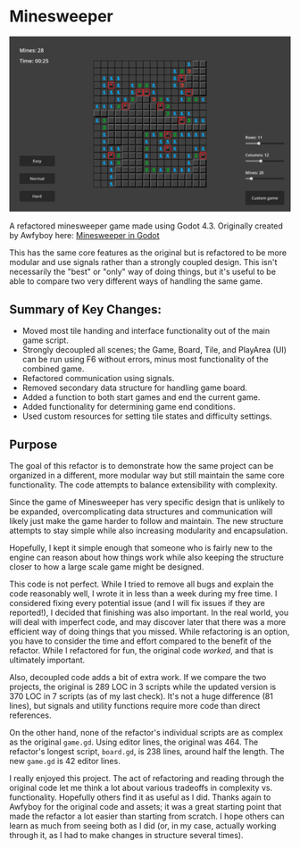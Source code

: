# Minesweeper

 ![Minesweeper in Godot Engine](/.media/example_screenshot.png)

A refactored minesweeper game made using Godot 4.3. Originally created by Awfyboy here: [Minesweeper in Godot](https://github.com/Awfyboy/Minesweeper)

This has the same core features as the original but is refactored to be more modular and use signals rather than a strongly coupled design. This isn't necessarily the "best" or "only" way of doing things, but it's useful to be able to compare two very different ways of handling the same game.

## Summary of Key Changes:

* Moved most tile handing and interface functionality out of the main game script.
* Strongly decoupled all scenes; the Game, Board, Tile, and PlayArea (UI) can be run using F6 without errors, minus most functionality of the combined game.
* Refactored communication using signals.
* Removed secondary data structure for handling game board.
* Added a function to both start games and end the current game.
* Added functionality for determining game end conditions.
* Used custom resources for setting tile states and difficulty settings.

## Purpose

The goal of this refactor is to demonstrate how the same project can be organized in a different, more modular way but still maintain the same core functionality. The code attempts to balance extensibility with complexity. 

Since the game of Minesweeper has very specific design that is unlikely to be expanded, overcomplicating data structures and communication will likely just make the game harder to follow and maintain. The new structure attempts to stay simple while also increasing modularity and encapsulation.

Hopefully, I kept it simple enough that someone who is fairly new to the engine can reason about how things work while also keeping the structure closer to how a large scale game might be designed.

This code is not perfect. While I tried to remove all bugs and explain the code reasonably well, I wrote it in less than a week during my free time. I considered fixing every potential issue (and I will fix issues if they are reported!), I decided that finishing was also important. In the real world, you will deal with imperfect code, and may discover later that there was a more efficient way of doing things that you missed. While refactoring is an option, you have to consider the time and effort compared to the benefit of the refactor. While I refactored for fun, the original code *worked*, and that is ultimately important.

Also, decoupled code adds a bit of extra work. If we compare the two projects, the original is 289 LOC in 3 scripts while the updated version is 370 LOC in 7 scripts (as of my last check). It's not a huge difference (81 lines), but signals and utility functions require more code than direct references.

On the other hand, none of the refactor's individual scripts are as complex as the original `game.gd`. Using editor lines, the original was 464. The refactor's longest script, `board.gd`, is 238 lines, around half the length. The new `game.gd` is 42 editor lines.

I really enjoyed this project. The act of refactoring and reading through the original code let me think a lot about various tradeoffs in complexity vs. functionality. Hopefully others find it as useful as I did. Thanks again to Awfyboy for the original code and assets; it was a great starting point that made the refactor a lot easier than starting from scratch. I hope others can learn as much from seeing both as I did (or, in my case, actually working through it, as I had to make changes in structure several times).